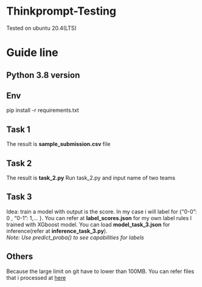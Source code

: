 # Thinkprompt-Testing
Tested on ubuntu 20.4(LTS)
# Guide line
## Python 3.8 version 
## Env
  pip install -r requirements.txt
## Task 1
The result is **sample_submission.csv** file
## Task 2
The result is **task_2.py**
Run task_2.py and input name of two teams
## Task 3
Idea: train a model with output is the score. In my case i will label for 
{“0-0”: 0 , “0-1”: 1,... }. You can refer at **label_scores.json** for my own label rules 
I trained with XGboost model. You can load **model_task_3.json** for inference(refer at **inference_task_3.py**).
<br>
_Note: Use predict_proba() to see capabilities for labels_

## Others
Because the large limit on git have to lower than 100MB. You can refer files that i processed at [here](https://drive.google.com/drive/folders/1aNV8YyBJ1OmeWp6lpNo7CHp_pmryW1HN?usp=sharing)

